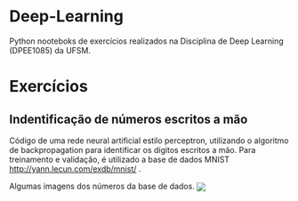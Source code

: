 # Deep-Learning

Python nooteboks de exercícios realizados na Disciplina de Deep Learning (DPEE1085) da UFSM.

# Exercícios

## Indentificação de números escritos a mão

Código de uma rede neural artificial estilo perceptron, utilizando o algoritmo de backpropagation para identificar
os dígitos escritos a mão. Para treinamento e validação, é utilizado a base de dados MNIST <a> http://yann.lecun.com/exdb/mnist/ </a>.

Algumas imagens dos números da base de dados.
<img align = Center src=https://user-images.githubusercontent.com/44169749/96166004-c7641980-0ef3-11eb-93ec-8cfa12578646.PNG>
